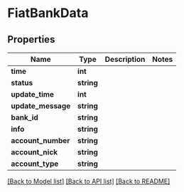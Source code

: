 # FiatBankData

## Properties
Name | Type | Description | Notes
------------ | ------------- | ------------- | -------------
**time** | **int** |  | 
**status** | **string** |  | 
**update_time** | **int** |  | 
**update_message** | **string** |  | 
**bank_id** | **string** |  | 
**info** | **string** |  | 
**account_number** | **string** |  | 
**account_nick** | **string** |  | 
**account_type** | **string** |  | 

[[Back to Model list]](../README.md#documentation-for-models) [[Back to API list]](../README.md#documentation-for-api-endpoints) [[Back to README]](../README.md)


